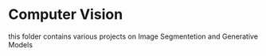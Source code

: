 # Computer Vision
this folder contains various projects on Image Segmentetion and Generative Models

